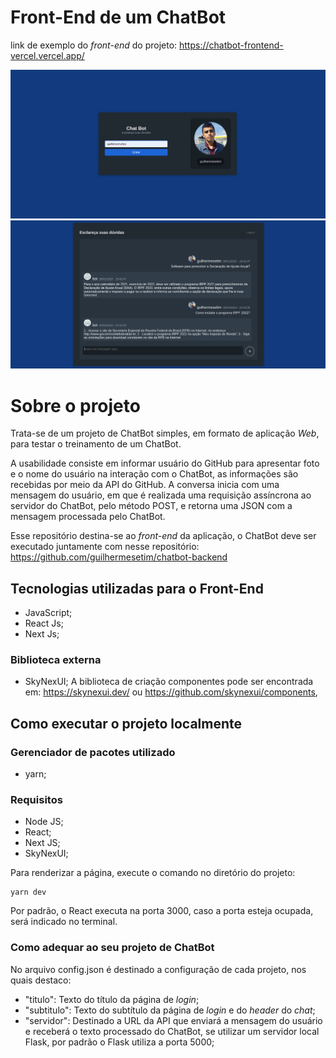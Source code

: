# Front-End de um ChatBot

link de exemplo do *front-end* do projeto: https://chatbot-frontend-vercel.vercel.app/


![index](assets/index.png) ![chat](assets/chat.png)


# Sobre o projeto
Trata-se de um projeto de ChatBot simples, em formato de aplicação *Web*, para testar o treinamento de um ChatBot.

A usabilidade consiste em informar usuário do GitHub para apresentar foto e o nome do usuário na interação com o ChatBot, as informações são recebidas por meio da API do GitHub. A conversa inicia com uma mensagem do usuário, em que é realizada uma requisição assíncrona ao servidor do ChatBot, pelo método POST, e retorna uma JSON com a mensagem processada pelo ChatBot.

Esse repositório destina-se ao *front-end* da aplicação, o ChatBot deve ser executado juntamente com nesse repositório: https://github.com/guilhermesetim/chatbot-backend

## Tecnologias utilizadas para o Front-End
- JavaScript;
- React Js;
- Next Js;


### Biblioteca externa
- SkyNexUI;
A biblioteca de criação componentes pode ser encontrada em: https://skynexui.dev/ ou https://github.com/skynexui/components,

## Como executar o projeto localmente
### Gerenciador de pacotes utilizado
- yarn;

### Requisitos
- Node JS;
- React;
- Next JS;
- SkyNexUI;

Para renderizar a página, execute o comando no diretório do projeto:
```
yarn dev
```

Por padrão, o React executa na porta 3000, caso a porta esteja ocupada, será indicado no terminal.

### Como adequar ao seu projeto de ChatBot
No arquivo config.json é destinado a configuração de cada projeto, nos quais destaco:
- "titulo": Texto do título da página de *login*;
- "subtitulo": Texto do subtítulo da página de *login* e do *header* do *chat*;
- "servidor": Destinado a URL da API que enviará a mensagem do usuário e receberá o texto processado do ChatBot, se utilizar um servidor local Flask, por padrão o Flask utiliza a porta 5000;

